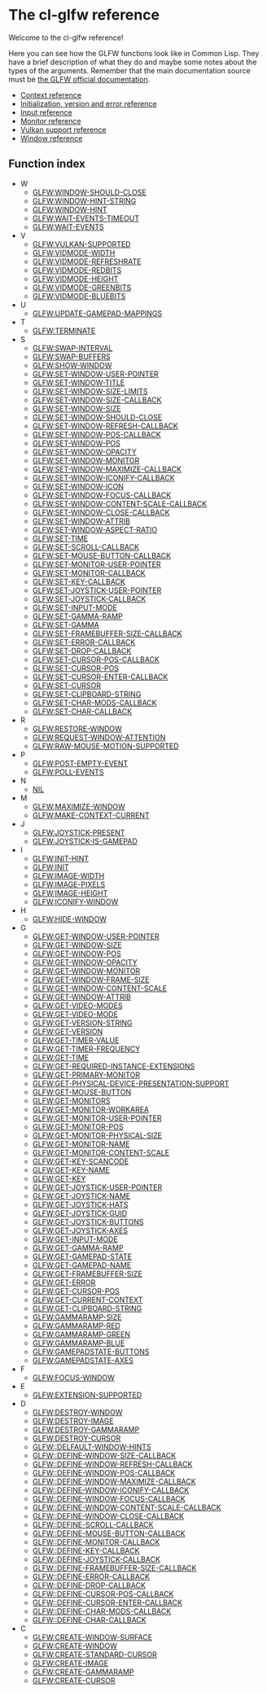 <h1 id="header:GLFW:API-REFERENCE-HEADER">The cl-glfw reference</h1>

Welcome to the cl\-glfw reference\!

Here you can see how the GLFW functions look like in Common Lisp\. They have a brief description of what they do and maybe some notes about the types of the arguments\. Remember that the main documentation source must be [the GLFW official documentation](https://www.glfw.org/documentation.html)\.

* <a href="/docs/api/context.md#header:GLFW:CONTEXT-REFERENCE-HEADER">Context reference</a>
* <a href="/docs/api/initialization.md#header:GLFW:INITIALIZATION-REFERENCE-HEADER">Initialization, version and error reference</a>
* <a href="/docs/api/input.md#header:GLFW:INPUT-REFERENCE-HEADER">Input reference</a>
* <a href="/docs/api/monitor.md#header:GLFW:MONITOR-REFERENCE-HEADER">Monitor reference</a>
* <a href="/docs/api/vulkan.md#header:GLFW:VULKAN-REFERENCE-HEADER">Vulkan support reference</a>
* <a href="/docs/api/window.md#header:GLFW:WINDOW-REFERENCE-HEADER">Window reference</a>

<h2 id="header:ADP:HEADERTAG3">Function index</h2>

* W
  * <a href="/docs/api/window.md#function:GLFW:WINDOW-SHOULD-CLOSE">GLFW:WINDOW-SHOULD-CLOSE</a>
  * <a href="/docs/api/window.md#function:GLFW:WINDOW-HINT-STRING">GLFW:WINDOW-HINT-STRING</a>
  * <a href="/docs/api/window.md#function:GLFW:WINDOW-HINT">GLFW:WINDOW-HINT</a>
  * <a href="/docs/api/window.md#function:GLFW:WAIT-EVENTS-TIMEOUT">GLFW:WAIT-EVENTS-TIMEOUT</a>
  * <a href="/docs/api/window.md#function:GLFW:WAIT-EVENTS">GLFW:WAIT-EVENTS</a>
* V
  * <a href="/docs/api/vulkan.md#function:GLFW:VULKAN-SUPPORTED">GLFW:VULKAN-SUPPORTED</a>
  * <a href="/docs/api/monitor.md#function:GLFW:VIDMODE-WIDTH">GLFW:VIDMODE-WIDTH</a>
  * <a href="/docs/api/monitor.md#function:GLFW:VIDMODE-REFRESHRATE">GLFW:VIDMODE-REFRESHRATE</a>
  * <a href="/docs/api/monitor.md#function:GLFW:VIDMODE-REDBITS">GLFW:VIDMODE-REDBITS</a>
  * <a href="/docs/api/monitor.md#function:GLFW:VIDMODE-HEIGHT">GLFW:VIDMODE-HEIGHT</a>
  * <a href="/docs/api/monitor.md#function:GLFW:VIDMODE-GREENBITS">GLFW:VIDMODE-GREENBITS</a>
  * <a href="/docs/api/monitor.md#function:GLFW:VIDMODE-BLUEBITS">GLFW:VIDMODE-BLUEBITS</a>
* U
  * <a href="/docs/api/input.md#function:GLFW:UPDATE-GAMEPAD-MAPPINGS">GLFW:UPDATE-GAMEPAD-MAPPINGS</a>
* T
  * <a href="/docs/api/initialization.md#function:GLFW:TERMINATE">GLFW:TERMINATE</a>
* S
  * <a href="/docs/api/context.md#function:GLFW:SWAP-INTERVAL">GLFW:SWAP-INTERVAL</a>
  * <a href="/docs/api/window.md#function:GLFW:SWAP-BUFFERS">GLFW:SWAP-BUFFERS</a>
  * <a href="/docs/api/window.md#function:GLFW:SHOW-WINDOW">GLFW:SHOW-WINDOW</a>
  * <a href="/docs/api/window.md#function:GLFW:SET-WINDOW-USER-POINTER">GLFW:SET-WINDOW-USER-POINTER</a>
  * <a href="/docs/api/window.md#function:GLFW:SET-WINDOW-TITLE">GLFW:SET-WINDOW-TITLE</a>
  * <a href="/docs/api/window.md#function:GLFW:SET-WINDOW-SIZE-LIMITS">GLFW:SET-WINDOW-SIZE-LIMITS</a>
  * <a href="/docs/api/window.md#function:GLFW:SET-WINDOW-SIZE-CALLBACK">GLFW:SET-WINDOW-SIZE-CALLBACK</a>
  * <a href="/docs/api/window.md#function:GLFW:SET-WINDOW-SIZE">GLFW:SET-WINDOW-SIZE</a>
  * <a href="/docs/api/window.md#function:GLFW:SET-WINDOW-SHOULD-CLOSE">GLFW:SET-WINDOW-SHOULD-CLOSE</a>
  * <a href="/docs/api/window.md#function:GLFW:SET-WINDOW-REFRESH-CALLBACK">GLFW:SET-WINDOW-REFRESH-CALLBACK</a>
  * <a href="/docs/api/window.md#function:GLFW:SET-WINDOW-POS-CALLBACK">GLFW:SET-WINDOW-POS-CALLBACK</a>
  * <a href="/docs/api/window.md#function:GLFW:SET-WINDOW-POS">GLFW:SET-WINDOW-POS</a>
  * <a href="/docs/api/window.md#function:GLFW:SET-WINDOW-OPACITY">GLFW:SET-WINDOW-OPACITY</a>
  * <a href="/docs/api/window.md#function:GLFW:SET-WINDOW-MONITOR">GLFW:SET-WINDOW-MONITOR</a>
  * <a href="/docs/api/window.md#function:GLFW:SET-WINDOW-MAXIMIZE-CALLBACK">GLFW:SET-WINDOW-MAXIMIZE-CALLBACK</a>
  * <a href="/docs/api/window.md#function:GLFW:SET-WINDOW-ICONIFY-CALLBACK">GLFW:SET-WINDOW-ICONIFY-CALLBACK</a>
  * <a href="/docs/api/window.md#function:GLFW:SET-WINDOW-ICON">GLFW:SET-WINDOW-ICON</a>
  * <a href="/docs/api/window.md#function:GLFW:SET-WINDOW-FOCUS-CALLBACK">GLFW:SET-WINDOW-FOCUS-CALLBACK</a>
  * <a href="/docs/api/window.md#function:GLFW:SET-WINDOW-CONTENT-SCALE-CALLBACK">GLFW:SET-WINDOW-CONTENT-SCALE-CALLBACK</a>
  * <a href="/docs/api/window.md#function:GLFW:SET-WINDOW-CLOSE-CALLBACK">GLFW:SET-WINDOW-CLOSE-CALLBACK</a>
  * <a href="/docs/api/window.md#function:GLFW:SET-WINDOW-ATTRIB">GLFW:SET-WINDOW-ATTRIB</a>
  * <a href="/docs/api/window.md#function:GLFW:SET-WINDOW-ASPECT-RATIO">GLFW:SET-WINDOW-ASPECT-RATIO</a>
  * <a href="/docs/api/input.md#function:GLFW:SET-TIME">GLFW:SET-TIME</a>
  * <a href="/docs/api/input.md#function:GLFW:SET-SCROLL-CALLBACK">GLFW:SET-SCROLL-CALLBACK</a>
  * <a href="/docs/api/input.md#function:GLFW:SET-MOUSE-BUTTON-CALLBACK">GLFW:SET-MOUSE-BUTTON-CALLBACK</a>
  * <a href="/docs/api/monitor.md#function:GLFW:SET-MONITOR-USER-POINTER">GLFW:SET-MONITOR-USER-POINTER</a>
  * <a href="/docs/api/monitor.md#function:GLFW:SET-MONITOR-CALLBACK">GLFW:SET-MONITOR-CALLBACK</a>
  * <a href="/docs/api/input.md#function:GLFW:SET-KEY-CALLBACK">GLFW:SET-KEY-CALLBACK</a>
  * <a href="/docs/api/input.md#function:GLFW:SET-JOYSTICK-USER-POINTER">GLFW:SET-JOYSTICK-USER-POINTER</a>
  * <a href="/docs/api/input.md#function:GLFW:SET-JOYSTICK-CALLBACK">GLFW:SET-JOYSTICK-CALLBACK</a>
  * <a href="/docs/api/input.md#function:GLFW:SET-INPUT-MODE">GLFW:SET-INPUT-MODE</a>
  * <a href="/docs/api/monitor.md#function:GLFW:SET-GAMMA-RAMP">GLFW:SET-GAMMA-RAMP</a>
  * <a href="/docs/api/monitor.md#function:GLFW:SET-GAMMA">GLFW:SET-GAMMA</a>
  * <a href="/docs/api/window.md#function:GLFW:SET-FRAMEBUFFER-SIZE-CALLBACK">GLFW:SET-FRAMEBUFFER-SIZE-CALLBACK</a>
  * <a href="/docs/api/initialization.md#function:GLFW:SET-ERROR-CALLBACK">GLFW:SET-ERROR-CALLBACK</a>
  * <a href="/docs/api/input.md#function:GLFW:SET-DROP-CALLBACK">GLFW:SET-DROP-CALLBACK</a>
  * <a href="/docs/api/input.md#function:GLFW:SET-CURSOR-POS-CALLBACK">GLFW:SET-CURSOR-POS-CALLBACK</a>
  * <a href="/docs/api/input.md#function:GLFW:SET-CURSOR-POS">GLFW:SET-CURSOR-POS</a>
  * <a href="/docs/api/input.md#function:GLFW:SET-CURSOR-ENTER-CALLBACK">GLFW:SET-CURSOR-ENTER-CALLBACK</a>
  * <a href="/docs/api/input.md#function:GLFW:SET-CURSOR">GLFW:SET-CURSOR</a>
  * <a href="/docs/api/input.md#function:GLFW:SET-CLIPBOARD-STRING">GLFW:SET-CLIPBOARD-STRING</a>
  * <a href="/docs/api/input.md#function:GLFW:SET-CHAR-MODS-CALLBACK">GLFW:SET-CHAR-MODS-CALLBACK</a>
  * <a href="/docs/api/input.md#function:GLFW:SET-CHAR-CALLBACK">GLFW:SET-CHAR-CALLBACK</a>
* R
  * <a href="/docs/api/window.md#function:GLFW:RESTORE-WINDOW">GLFW:RESTORE-WINDOW</a>
  * <a href="/docs/api/window.md#function:GLFW:REQUEST-WINDOW-ATTENTION">GLFW:REQUEST-WINDOW-ATTENTION</a>
  * <a href="/docs/api/input.md#function:GLFW:RAW-MOUSE-MOTION-SUPPORTED">GLFW:RAW-MOUSE-MOTION-SUPPORTED</a>
* P
  * <a href="/docs/api/window.md#function:GLFW:POST-EMPTY-EVENT">GLFW:POST-EMPTY-EVENT</a>
  * <a href="/docs/api/window.md#function:GLFW:POLL-EVENTS">GLFW:POLL-EVENTS</a>
* N
  * <a href="/docs/api/window.md#function:COMMON-LISP:NIL">NIL</a>
* M
  * <a href="/docs/api/window.md#function:GLFW:MAXIMIZE-WINDOW">GLFW:MAXIMIZE-WINDOW</a>
  * <a href="/docs/api/context.md#function:GLFW:MAKE-CONTEXT-CURRENT">GLFW:MAKE-CONTEXT-CURRENT</a>
* J
  * <a href="/docs/api/input.md#function:GLFW:JOYSTICK-PRESENT">GLFW:JOYSTICK-PRESENT</a>
  * <a href="/docs/api/input.md#function:GLFW:JOYSTICK-IS-GAMEPAD">GLFW:JOYSTICK-IS-GAMEPAD</a>
* I
  * <a href="/docs/api/initialization.md#function:GLFW:INIT-HINT">GLFW:INIT-HINT</a>
  * <a href="/docs/api/initialization.md#function:GLFW:INIT">GLFW:INIT</a>
  * <a href="/docs/api/window.md#function:GLFW:IMAGE-WIDTH">GLFW:IMAGE-WIDTH</a>
  * <a href="/docs/api/window.md#function:GLFW:IMAGE-PIXELS">GLFW:IMAGE-PIXELS</a>
  * <a href="/docs/api/window.md#function:GLFW:IMAGE-HEIGHT">GLFW:IMAGE-HEIGHT</a>
  * <a href="/docs/api/window.md#function:GLFW:ICONIFY-WINDOW">GLFW:ICONIFY-WINDOW</a>
* H
  * <a href="/docs/api/window.md#function:GLFW:HIDE-WINDOW">GLFW:HIDE-WINDOW</a>
* G
  * <a href="/docs/api/window.md#function:GLFW:GET-WINDOW-USER-POINTER">GLFW:GET-WINDOW-USER-POINTER</a>
  * <a href="/docs/api/window.md#function:GLFW:GET-WINDOW-SIZE">GLFW:GET-WINDOW-SIZE</a>
  * <a href="/docs/api/window.md#function:GLFW:GET-WINDOW-POS">GLFW:GET-WINDOW-POS</a>
  * <a href="/docs/api/window.md#function:GLFW:GET-WINDOW-OPACITY">GLFW:GET-WINDOW-OPACITY</a>
  * <a href="/docs/api/window.md#function:GLFW:GET-WINDOW-MONITOR">GLFW:GET-WINDOW-MONITOR</a>
  * <a href="/docs/api/window.md#function:GLFW:GET-WINDOW-FRAME-SIZE">GLFW:GET-WINDOW-FRAME-SIZE</a>
  * <a href="/docs/api/window.md#function:GLFW:GET-WINDOW-CONTENT-SCALE">GLFW:GET-WINDOW-CONTENT-SCALE</a>
  * <a href="/docs/api/window.md#function:GLFW:GET-WINDOW-ATTRIB">GLFW:GET-WINDOW-ATTRIB</a>
  * <a href="/docs/api/monitor.md#function:GLFW:GET-VIDEO-MODES">GLFW:GET-VIDEO-MODES</a>
  * <a href="/docs/api/monitor.md#function:GLFW:GET-VIDEO-MODE">GLFW:GET-VIDEO-MODE</a>
  * <a href="/docs/api/initialization.md#function:GLFW:GET-VERSION-STRING">GLFW:GET-VERSION-STRING</a>
  * <a href="/docs/api/initialization.md#function:GLFW:GET-VERSION">GLFW:GET-VERSION</a>
  * <a href="/docs/api/input.md#function:GLFW:GET-TIMER-VALUE">GLFW:GET-TIMER-VALUE</a>
  * <a href="/docs/api/input.md#function:GLFW:GET-TIMER-FREQUENCY">GLFW:GET-TIMER-FREQUENCY</a>
  * <a href="/docs/api/input.md#function:GLFW:GET-TIME">GLFW:GET-TIME</a>
  * <a href="/docs/api/vulkan.md#function:GLFW:GET-REQUIRED-INSTANCE-EXTENSIONS">GLFW:GET-REQUIRED-INSTANCE-EXTENSIONS</a>
  * <a href="/docs/api/monitor.md#function:GLFW:GET-PRIMARY-MONITOR">GLFW:GET-PRIMARY-MONITOR</a>
  * <a href="/docs/api/vulkan.md#function:GLFW:GET-PHYSICAL-DEVICE-PRESENTATION-SUPPORT">GLFW:GET-PHYSICAL-DEVICE-PRESENTATION-SUPPORT</a>
  * <a href="/docs/api/input.md#function:GLFW:GET-MOUSE-BUTTON">GLFW:GET-MOUSE-BUTTON</a>
  * <a href="/docs/api/monitor.md#function:GLFW:GET-MONITORS">GLFW:GET-MONITORS</a>
  * <a href="/docs/api/monitor.md#function:GLFW:GET-MONITOR-WORKAREA">GLFW:GET-MONITOR-WORKAREA</a>
  * <a href="/docs/api/monitor.md#function:GLFW:GET-MONITOR-USER-POINTER">GLFW:GET-MONITOR-USER-POINTER</a>
  * <a href="/docs/api/monitor.md#function:GLFW:GET-MONITOR-POS">GLFW:GET-MONITOR-POS</a>
  * <a href="/docs/api/monitor.md#function:GLFW:GET-MONITOR-PHYSICAL-SIZE">GLFW:GET-MONITOR-PHYSICAL-SIZE</a>
  * <a href="/docs/api/monitor.md#function:GLFW:GET-MONITOR-NAME">GLFW:GET-MONITOR-NAME</a>
  * <a href="/docs/api/monitor.md#function:GLFW:GET-MONITOR-CONTENT-SCALE">GLFW:GET-MONITOR-CONTENT-SCALE</a>
  * <a href="/docs/api/input.md#function:GLFW:GET-KEY-SCANCODE">GLFW:GET-KEY-SCANCODE</a>
  * <a href="/docs/api/input.md#function:GLFW:GET-KEY-NAME">GLFW:GET-KEY-NAME</a>
  * <a href="/docs/api/input.md#function:GLFW:GET-KEY">GLFW:GET-KEY</a>
  * <a href="/docs/api/input.md#function:GLFW:GET-JOYSTICK-USER-POINTER">GLFW:GET-JOYSTICK-USER-POINTER</a>
  * <a href="/docs/api/input.md#function:GLFW:GET-JOYSTICK-NAME">GLFW:GET-JOYSTICK-NAME</a>
  * <a href="/docs/api/input.md#function:GLFW:GET-JOYSTICK-HATS">GLFW:GET-JOYSTICK-HATS</a>
  * <a href="/docs/api/input.md#function:GLFW:GET-JOYSTICK-GUID">GLFW:GET-JOYSTICK-GUID</a>
  * <a href="/docs/api/input.md#function:GLFW:GET-JOYSTICK-BUTTONS">GLFW:GET-JOYSTICK-BUTTONS</a>
  * <a href="/docs/api/input.md#function:GLFW:GET-JOYSTICK-AXES">GLFW:GET-JOYSTICK-AXES</a>
  * <a href="/docs/api/input.md#function:GLFW:GET-INPUT-MODE">GLFW:GET-INPUT-MODE</a>
  * <a href="/docs/api/monitor.md#function:GLFW:GET-GAMMA-RAMP">GLFW:GET-GAMMA-RAMP</a>
  * <a href="/docs/api/input.md#function:GLFW:GET-GAMEPAD-STATE">GLFW:GET-GAMEPAD-STATE</a>
  * <a href="/docs/api/input.md#function:GLFW:GET-GAMEPAD-NAME">GLFW:GET-GAMEPAD-NAME</a>
  * <a href="/docs/api/window.md#function:GLFW:GET-FRAMEBUFFER-SIZE">GLFW:GET-FRAMEBUFFER-SIZE</a>
  * <a href="/docs/api/initialization.md#function:GLFW:GET-ERROR">GLFW:GET-ERROR</a>
  * <a href="/docs/api/input.md#function:GLFW:GET-CURSOR-POS">GLFW:GET-CURSOR-POS</a>
  * <a href="/docs/api/context.md#function:GLFW:GET-CURRENT-CONTEXT">GLFW:GET-CURRENT-CONTEXT</a>
  * <a href="/docs/api/input.md#function:GLFW:GET-CLIPBOARD-STRING">GLFW:GET-CLIPBOARD-STRING</a>
  * <a href="/docs/api/monitor.md#function:GLFW:GAMMARAMP-SIZE">GLFW:GAMMARAMP-SIZE</a>
  * <a href="/docs/api/monitor.md#function:GLFW:GAMMARAMP-RED">GLFW:GAMMARAMP-RED</a>
  * <a href="/docs/api/monitor.md#function:GLFW:GAMMARAMP-GREEN">GLFW:GAMMARAMP-GREEN</a>
  * <a href="/docs/api/monitor.md#function:GLFW:GAMMARAMP-BLUE">GLFW:GAMMARAMP-BLUE</a>
  * <a href="/docs/api/input.md#function:GLFW:GAMEPADSTATE-BUTTONS">GLFW:GAMEPADSTATE-BUTTONS</a>
  * <a href="/docs/api/input.md#function:GLFW:GAMEPADSTATE-AXES">GLFW:GAMEPADSTATE-AXES</a>
* F
  * <a href="/docs/api/window.md#function:GLFW:FOCUS-WINDOW">GLFW:FOCUS-WINDOW</a>
* E
  * <a href="/docs/api/context.md#function:GLFW:EXTENSION-SUPPORTED">GLFW:EXTENSION-SUPPORTED</a>
* D
  * <a href="/docs/api/window.md#function:GLFW:DESTROY-WINDOW">GLFW:DESTROY-WINDOW</a>
  * <a href="/docs/api/window.md#function:GLFW:DESTROY-IMAGE">GLFW:DESTROY-IMAGE</a>
  * <a href="/docs/api/monitor.md#function:GLFW:DESTROY-GAMMARAMP">GLFW:DESTROY-GAMMARAMP</a>
  * <a href="/docs/api/input.md#function:GLFW:DESTROY-CURSOR">GLFW:DESTROY-CURSOR</a>
  * <a href="/docs/api/window.md#function:GLFW:DELFAULT-WINDOW-HINTS">GLFW::DELFAULT-WINDOW-HINTS</a>
  * <a href="/docs/api/window.md#function:GLFW:DEFINE-WINDOW-SIZE-CALLBACK">GLFW::DEFINE-WINDOW-SIZE-CALLBACK</a>
  * <a href="/docs/api/window.md#function:GLFW:DEFINE-WINDOW-REFRESH-CALLBACK">GLFW::DEFINE-WINDOW-REFRESH-CALLBACK</a>
  * <a href="/docs/api/window.md#function:GLFW:DEFINE-WINDOW-POS-CALLBACK">GLFW::DEFINE-WINDOW-POS-CALLBACK</a>
  * <a href="/docs/api/window.md#function:GLFW:DEFINE-WINDOW-MAXIMIZE-CALLBACK">GLFW::DEFINE-WINDOW-MAXIMIZE-CALLBACK</a>
  * <a href="/docs/api/window.md#function:GLFW:DEFINE-WINDOW-ICONIFY-CALLBACK">GLFW::DEFINE-WINDOW-ICONIFY-CALLBACK</a>
  * <a href="/docs/api/window.md#function:GLFW:DEFINE-WINDOW-FOCUS-CALLBACK">GLFW::DEFINE-WINDOW-FOCUS-CALLBACK</a>
  * <a href="/docs/api/window.md#function:GLFW:DEFINE-WINDOW-CONTENT-SCALE-CALLBACK">GLFW::DEFINE-WINDOW-CONTENT-SCALE-CALLBACK</a>
  * <a href="/docs/api/window.md#function:GLFW:DEFINE-WINDOW-CLOSE-CALLBACK">GLFW::DEFINE-WINDOW-CLOSE-CALLBACK</a>
  * <a href="/docs/api/input.md#function:GLFW:DEFINE-SCROLL-CALLBACK">GLFW::DEFINE-SCROLL-CALLBACK</a>
  * <a href="/docs/api/input.md#function:GLFW:DEFINE-MOUSE-BUTTON-CALLBACK">GLFW::DEFINE-MOUSE-BUTTON-CALLBACK</a>
  * <a href="/docs/api/monitor.md#function:GLFW:DEFINE-MONITOR-CALLBACK">GLFW::DEFINE-MONITOR-CALLBACK</a>
  * <a href="/docs/api/input.md#function:GLFW:DEFINE-KEY-CALLBACK">GLFW::DEFINE-KEY-CALLBACK</a>
  * <a href="/docs/api/input.md#function:GLFW:DEFINE-JOYSTICK-CALLBACK">GLFW::DEFINE-JOYSTICK-CALLBACK</a>
  * <a href="/docs/api/window.md#function:GLFW:DEFINE-FRAMEBUFFER-SIZE-CALLBACK">GLFW::DEFINE-FRAMEBUFFER-SIZE-CALLBACK</a>
  * <a href="/docs/api/initialization.md#function:GLFW:DEFINE-ERROR-CALLBACK">GLFW::DEFINE-ERROR-CALLBACK</a>
  * <a href="/docs/api/input.md#function:GLFW:DEFINE-DROP-CALLBACK">GLFW::DEFINE-DROP-CALLBACK</a>
  * <a href="/docs/api/input.md#function:GLFW:DEFINE-CURSOR-POS-CALLBACK">GLFW::DEFINE-CURSOR-POS-CALLBACK</a>
  * <a href="/docs/api/input.md#function:GLFW:DEFINE-CURSOR-ENTER-CALLBACK">GLFW::DEFINE-CURSOR-ENTER-CALLBACK</a>
  * <a href="/docs/api/input.md#function:GLFW:DEFINE-CHAR-MODS-CALLBACK">GLFW::DEFINE-CHAR-MODS-CALLBACK</a>
  * <a href="/docs/api/input.md#function:GLFW:DEFINE-CHAR-CALLBACK">GLFW::DEFINE-CHAR-CALLBACK</a>
* C
  * <a href="/docs/api/vulkan.md#function:GLFW:CREATE-WINDOW-SURFACE">GLFW:CREATE-WINDOW-SURFACE</a>
  * <a href="/docs/api/window.md#function:GLFW:CREATE-WINDOW">GLFW:CREATE-WINDOW</a>
  * <a href="/docs/api/input.md#function:GLFW:CREATE-STANDARD-CURSOR">GLFW:CREATE-STANDARD-CURSOR</a>
  * <a href="/docs/api/window.md#function:GLFW:CREATE-IMAGE">GLFW:CREATE-IMAGE</a>
  * <a href="/docs/api/monitor.md#function:GLFW:CREATE-GAMMARAMP">GLFW:CREATE-GAMMARAMP</a>
  * <a href="/docs/api/input.md#function:GLFW:CREATE-CURSOR">GLFW:CREATE-CURSOR</a>

